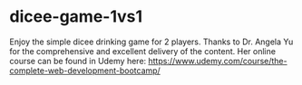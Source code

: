 # dicee-game-1vs1

Enjoy the simple dicee drinking game for 2 players. Thanks to Dr. Angela Yu for the comprehensive and excellent delivery of the content. Her online course can be found in Udemy here: https://www.udemy.com/course/the-complete-web-development-bootcamp/
